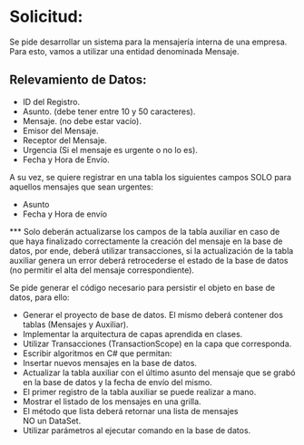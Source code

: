 # Solicitud:
Se pide desarrollar un sistema para la mensajería interna de una empresa. Para esto, vamos a utilizar una entidad denominada Mensaje.
## Relevamiento de Datos:
* ID del Registro.
* Asunto. (debe tener entre 10 y 50 caracteres).
* Mensaje. (no debe estar vacío).
* Emisor del Mensaje.
* Receptor del Mensaje.
* Urgencia (Si el mensaje es urgente o no lo es).
* Fecha y Hora de Envío.

A su vez, se quiere registrar en una tabla los siguientes campos SOLO para aquellos mensajes que sean urgentes:
* Asunto
* Fecha y Hora de envío

*** Solo deberán actualizarse los campos de la tabla auxiliar en caso de que haya finalizado correctamente la creación del mensaje en la base de datos, por ende, deberá utilizar transacciones, si la actualización de la tabla auxiliar genera un error deberá retrocederse el estado de la base de datos (no permitir el alta del mensaje correspondiente). 


Se pide generar el código necesario para persistir el objeto en base de datos, para ello:
* Generar el proyecto de base de datos. El mismo deberá contener dos tablas (Mensajes y Auxiliar). 
* Implementar la arquitectura de capas aprendida en clases. 
* Utilizar Transacciones (TransactionScope) en la capa que corresponda. 
* Escribir algoritmos en C# que permitan: 
* Insertar nuevos mensajes en la base de datos. 
* Actualizar la tabla auxiliar con el último asunto del mensaje que se grabó en la base de datos y la fecha de envío del mismo. 
* El primer registro de la tabla auxiliar se puede realizar a mano.
* Mostrar el listado de los mensajes en una grilla. 
* El método que lista deberá retornar una lista de mensajes NO un DataSet. 
* Utilizar parámetros al ejecutar comando en la base de datos. 
